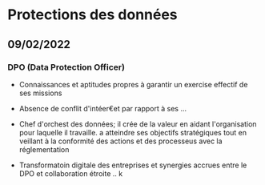 # Protections des données

## 09/02/2022

### DPO (Data Protection Officer)

* Connaissances et aptitudes propres à garantir un exercise effectif de ses missions
* Absence de conflit d'intéer€et par rapport à ses ...

* Chef d'orchest des données; il crée de la valeur en aidant l'organisation pour laquelle il travaille. a atteindre ses objectifs stratégiques tout en veillant à la conformité des actions et des processeus avec la réglementation
* Transformatoin digitale des entreprises et synergies accrues entre le DPO et collaboration étroite ..
k
